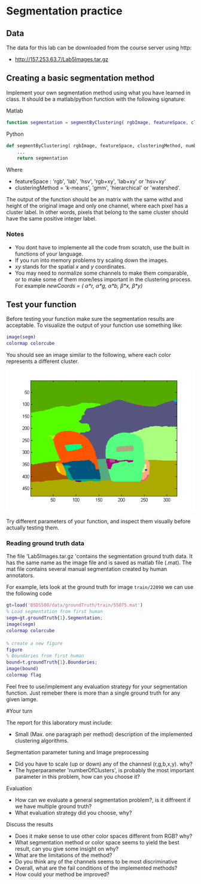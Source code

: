 # Segmentation practice

## Data


The data for this lab can be downloaded from the course server using http:

- http://157.253.63.7/Lab5Images.tar.gz

## Creating a  basic segmentation method

Implement your own segmentation method using what you have learned in class. It should be a matlab/python function with the following signature:

Matlab
```matlab
function segmentation = segmentByClustering( rgbImage, featureSpace, clusteringMethod, numberOfClusters)
```

Python
```python
def segmentByClustering( rgbImage, featureSpace, clusteringMethod, numberOfClusters):
    ...
    return segmentation
```
Where

- featureSpace : 'rgb', 'lab', 'hsv', 'rgb+xy', 'lab+xy' or 'hsv+xy'
- clusteringMethod = 'k-means', 'gmm', 'hierarchical' or 'watershed'.

The output of the function should be an  matrix with the same withd and  height of the original image and only one channel, where each pixel has a cluster label. In other words, pixels that belong to the same cluster should have the same positive integer label.


### Notes
- You dont have to implemente all the code from scratch, use the built in functions of your language.
- If you run into memory problems try scaling down the images. 
- *xy* stands for the spatial _x_ and _y_ coordinates.
- You may need to normalize some channels to make them comparable, or to make some of them more/less important in the clustering process. For example _newCoords = ( α\*r, α\*g, α\*b, β\*x, β\*y)_


## Test your function

Before testing your function make sure the segmentation results are acceptable. To visualize the output of your function use something like:

```matlab
image(segm)
colormap colorcube
```

You should see an image similar to the following, where each color represents a different cluster.

![Example of segmentation](segmented.png)

Try different parameters of your function, and inspect them visually before actually testing them.


### Reading ground truth data

The file 'Lab5Images.tar.gz 'contains the segmentation ground truth data. It has the same name as the image file and is saved as matlab file (.mat). The mat file contains several manual segmentation created by human annotators.

For example, lets look at the ground truth for image ``train/22090`` we can use the following code

```matlab
gt=load('BSDS500/data/groundTruth/train/55075.mat')
% Load segmentation from first human
segm=gt.groundTruth{1}.Segmentation;
image(segm)
colormap colorcube

% create a new figure
figure
% Boundaries from first human
bound=t.groundTruth{1}.Boundaries;
image(bound)
colormap flag
```

Feel free to use/implement any evaluation strategy for your segmentation function. Just remeber there is more than a single ground truth for any given iamge. 

#Your turn

The report for this laboratory must include:

-   Small (Max. one paragraph per method) description of the implemented clustering algorithms.

Segmentation parameter tuning and Image preprocessing

-   Did  you have to scale (up or down) any of the channesl (r,g,b,x,y). why?
-   The hyperparameter 'numberOfClusters', is probably the most important parameter in this problem, how can you choose it?

Evaluation

-   How can we evaluate a general segmentation problem?, is it diffreent if we have multiple ground truth?
-  What evaluation strategy did you choose, why?

Discuss the results
-   Does it make sense to use other color spaces different from RGB?  why?
-  What segmentation method or color space seems to yield the best result, can you give some insight  on why?
-  What are the limitations of the method?
-   Do you think any of the channels seems to be most discriminative
-  Overall, what are the fail conditions of the implemented methods?
-  How could your method be improved?




